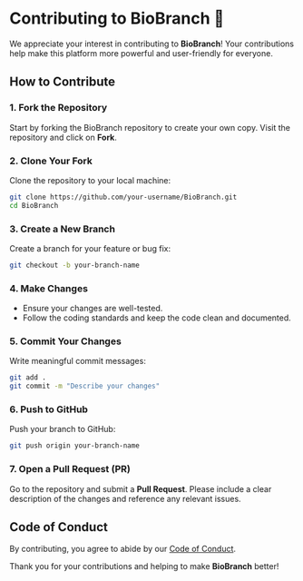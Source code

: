 
# Contributing to BioBranch 🌿

We appreciate your interest in contributing to **BioBranch**! Your contributions help make this platform more powerful and user-friendly for everyone.

## How to Contribute

### 1. Fork the Repository
Start by forking the BioBranch repository to create your own copy. Visit the repository and click on **Fork**.

### 2. Clone Your Fork
Clone the repository to your local machine:
```bash
git clone https://github.com/your-username/BioBranch.git
cd BioBranch
```

### 3. Create a New Branch
Create a branch for your feature or bug fix:
```bash
git checkout -b your-branch-name
```

### 4. Make Changes
- Ensure your changes are well-tested.
- Follow the coding standards and keep the code clean and documented.

### 5. Commit Your Changes
Write meaningful commit messages:
```bash
git add .
git commit -m "Describe your changes"
```

### 6. Push to GitHub
Push your branch to GitHub:
```bash
git push origin your-branch-name
```

### 7. Open a Pull Request (PR)
Go to the repository and submit a **Pull Request**. Please include a clear description of the changes and reference any relevant issues.

## Code of Conduct
By contributing, you agree to abide by our [Code of Conduct](./CODE_OF_CONDUCT.md).

Thank you for your contributions and helping to make **BioBranch** better!

